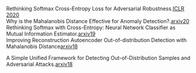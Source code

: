 
Rethinking Softmax Cross-Entropy Loss for Adversarial Robustness.[ICLR 2020](https://openreview.net/pdf?id=Byg9A24tvB)    
Why is the Mahalanobis Distance Effective for Anomaly Detection?.[arxiv20](http://arxiv.org/pdf/2003.00402v1.pdf)    
Rethinking Softmax with Cross-Entropy: Neural Network Classifier as Mutual Information Estimator.[arxiv19](http://arxiv.org/pdf/1911.10688v2.pdf)    
Improving Reconstruction Autoencoder Out-of-distribution Detection with Mahalanobis Distance[arxiv18](http://arxiv.org/pdf/1812.02765v1.pdf)    

A Simple Unified Framework for Detecting Out-of-Distribution Samples and Adversarial Attacks.[arxiv18](http://arxiv.org/pdf/1807.03888v2.pdf)